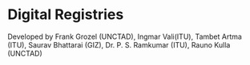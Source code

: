 # Digital Registries

Developed by Frank Grozel (UNCTAD), Ingmar Vali(ITU), Tambet Artma (ITU), Saurav Bhattarai (GIZ), Dr. P. S. Ramkumar (ITU), Rauno Kulla (UNCTAD)
